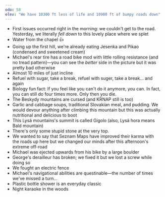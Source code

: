 ```yaml
---
odo: 58
elev: "We have 10300 ft less of life and 10980 ft of bumpy roads down"
---
```


- First issues occurred right in the morning: we couldn't get to the road. Yesterday, we literally _fell down_ to this lovely place where we splet
- Water from the chapel 👍
- Going up the first hill, we're already eating Jesenka and Pikao (condensed and sweetened cream)
- Michael's rear tire has a road bike mod with little rolling resistance (and no tread pattern)—you can see the _better_ side in the picture but it was pretty bad otherwise
- Almost 10 miles of just incline
- Refuel with sugar, take a break, refuel with suger, take a break… and again
- Biology fun fact: If you feel like you can't do it anymore, you can. In fact, you can still do four times more. Only then you die.
- The Beskydy mountains are cursed (and KRNAP still is too)
- Garlic and cabbage soups, traditional Slovakian meal, and pudding. We would devour anything after climbing this mountain but this was actually nutritional and delicious to boot
- This Lysá mountains's summit is called Gigolo (also, Lysá hora means Bald mountain)
- There's only some stupid stone at the very top.
- We wanted to say that Seznam Maps have improved their karma with the roads up here but we changed our minds after this afternoon's extreme off-road
- Michael was ejected upwards from his bike by a large boulder
- George's derailleur has broken; we fixed it but we lost a screw while doing so
- We fought an electric fence
- Michael's navigational abilities are questinable—the number of times we've missed a turn…
- Plastic bottle shower is an everyday classic
- Night karaoke in the woods